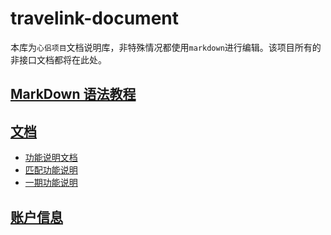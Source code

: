 # travelink-document
本库为`心侣项目`文档说明库，非特殊情况都使用`markdown`进行编辑。该项目所有的非接口文档都将在此处。

## [MarkDown 语法教程](https://github.com/Jungle68/README)

## [文档](document)

- [功能说明文档](document/markdown/function-introduction.md)
- [匹配功能说明](document/markdown/function-match.md)
- [一期功能说明](document/markdown/one-stage-function.md)


## [账户信息](document/markdown/README.md)
